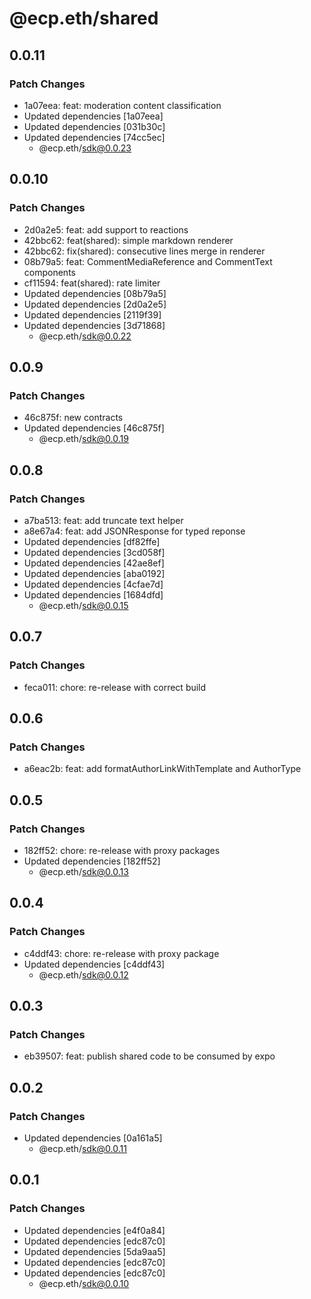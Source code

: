 # @ecp.eth/shared

## 0.0.11

### Patch Changes

- 1a07eea: feat: moderation content classification
- Updated dependencies [1a07eea]
- Updated dependencies [031b30c]
- Updated dependencies [74cc5ec]
  - @ecp.eth/sdk@0.0.23

## 0.0.10

### Patch Changes

- 2d0a2e5: feat: add support to reactions
- 42bbc62: feat(shared): simple markdown renderer
- 42bbc62: fix(shared): consecutive lines merge in renderer
- 08b79a5: feat: CommentMediaReference and CommentText components
- cf11594: feat(shared): rate limiter
- Updated dependencies [08b79a5]
- Updated dependencies [2d0a2e5]
- Updated dependencies [2119f39]
- Updated dependencies [3d71868]
  - @ecp.eth/sdk@0.0.22

## 0.0.9

### Patch Changes

- 46c875f: new contracts
- Updated dependencies [46c875f]
  - @ecp.eth/sdk@0.0.19

## 0.0.8

### Patch Changes

- a7ba513: feat: add truncate text helper
- a8e67a4: feat: add JSONResponse for typed reponse
- Updated dependencies [df82ffe]
- Updated dependencies [3cd058f]
- Updated dependencies [42ae8ef]
- Updated dependencies [aba0192]
- Updated dependencies [4cfae7d]
- Updated dependencies [1684dfd]
  - @ecp.eth/sdk@0.0.15

## 0.0.7

### Patch Changes

- feca011: chore: re-release with correct build

## 0.0.6

### Patch Changes

- a6eac2b: feat: add formatAuthorLinkWithTemplate and AuthorType

## 0.0.5

### Patch Changes

- 182ff52: chore: re-release with proxy packages
- Updated dependencies [182ff52]
  - @ecp.eth/sdk@0.0.13

## 0.0.4

### Patch Changes

- c4ddf43: chore: re-release with proxy package
- Updated dependencies [c4ddf43]
  - @ecp.eth/sdk@0.0.12

## 0.0.3

### Patch Changes

- eb39507: feat: publish shared code to be consumed by expo

## 0.0.2

### Patch Changes

- Updated dependencies [0a161a5]
  - @ecp.eth/sdk@0.0.11

## 0.0.1

### Patch Changes

- Updated dependencies [e4f0a84]
- Updated dependencies [edc87c0]
- Updated dependencies [5da9aa5]
- Updated dependencies [edc87c0]
- Updated dependencies [edc87c0]
  - @ecp.eth/sdk@0.0.10
